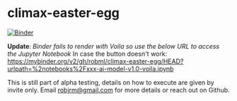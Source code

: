 # climax-easter-egg

[![Binder](https://mybinder.org/badge_logo.svg)](https://mybinder.org/v2/gh/robml/climax-easter-egg/HEAD?urlpath=%2Fvoila%2Frender%2Fxxx-ai-model-v1.0-voila.ipynb)

**Update**: *Binder fails to render with Voila so use the below URL to access the Jupyter Notebook*
In case the button doesn't work: https://mybinder.org/v2/gh/robml/climax-easter-egg/HEAD?urlpath=%2notebooks%2Fxxx-ai-model-v1.0-voila.ipynb

This is still part of alpha testing, details on how to execute are given by invite only. Email robjrm@gmail.com for more details or reach out on Github.
